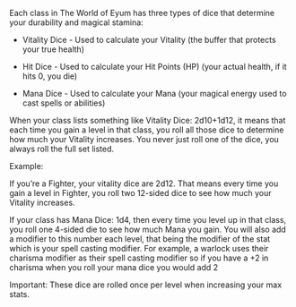 Each class in The World of Eyum has three types of dice that determine your durability and magical stamina:

- Vitality Dice - Used to calculate your Vitality (the buffer that protects your true health)
    
- Hit Dice - Used to calculate your Hit Points (HP) (your actual health, if it hits 0, you die)
    
- Mana Dice - Used to calculate your Mana (your magical energy used to cast spells or abilities)
    

When your class lists something like Vitality Dice: 2d10+1d12, it means that each time you gain a level in that class, you roll all those dice to determine how much your Vitality increases. You never just roll one of the dice, you always roll the full set listed.

Example:

If you’re a Fighter, your vitality dice are 2d12. That means every time you gain a level in Fighter, you roll two 12-sided dice to see how much your Vitality increases.

If your class has Mana Dice: 1d4, then every time you level up in that class, you roll one 4-sided die to see how much Mana you gain. You will also add a modifier to this number each level, that being the modifier of the stat which is your spell casting modifier. For example, a warlock uses their charisma modifier as their spell casting modifier so if you have a +2 in charisma when you roll your mana dice you would add 2

Important: These dice are rolled once per level when increasing your max stats.